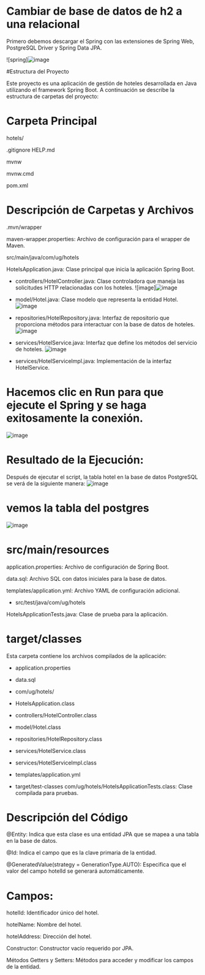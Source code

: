 # Cambiar de base de datos de h2 a una relacional
Primero debemos descargar el Spring con las extensiones de Spring Web, PostgreSQL Driver y Spring Data JPA.

![spring]![image](https://github.com/Cinthya-banchon/Cambiar-de-base-de-datos-de-h2-a-una-relacional/assets/170268641/8a8d5db2-b0dd-4c7c-a1bd-701750c62b57)

#Estructura del Proyecto

Este proyecto es una aplicación de gestión de hoteles desarrollada en Java utilizando el framework Spring Boot. A continuación se describe la estructura de carpetas del proyecto:

# Carpeta Principal

hotels/

.gitignore
HELP.md

mvnw

mvnw.cmd

pom.xml

# Descripción de Carpetas y Archivos

.mvn/wrapper

maven-wrapper.properties: Archivo de configuración para el wrapper de Maven.

src/main/java/com/ug/hotels

HotelsApplication.java: Clase principal que inicia la aplicación Spring Boot.

- controllers/HotelController.java: Clase controladora que maneja las solicitudes HTTP relacionadas con los hoteles.
![image]![image](https://github.com/Cinthya-banchon/Cambiar-de-base-de-datos-de-h2-a-una-relacional/assets/170268641/d862e6c7-5f48-474f-9c3e-54c06fdebdbb)



- model/Hotel.java: Clase modelo que representa la entidad Hotel.
![image](https://github.com/Wellington-Granados/Cambiar-de-base-de-datos-de-h2-a-una-relacional/assets/170190822/902b3eed-fe67-4ba3-8efd-a77cf1070136)


- repositories/HotelRepository.java: Interfaz de repositorio que proporciona métodos para interactuar con la base de datos de hoteles.
![image](https://github.com/Wellington-Granados/Cambiar-de-base-de-datos-de-h2-a-una-relacional/assets/170190822/9e966b72-d841-41a8-b6fa-405425691ffc)


- services/HotelService.java: Interfaz que define los métodos del servicio de hoteles.
![image](https://github.com/Wellington-Granados/Cambiar-de-base-de-datos-de-h2-a-una-relacional/assets/170190822/2db54ca0-0d32-4743-90ff-08051f7d7943)

- services/HotelServiceImpl.java: Implementación de la interfaz HotelService.

# Hacemos clic en Run para que ejecute el Spring y se haga exitosamente la conexión.

![image](https://github.com/Wellington-Granados/Cambiar-de-base-de-datos-de-h2-a-una-relacional/assets/170190822/12e20dc5-fd58-47f5-b5d2-66f8cca3ec33)

# Resultado de la Ejecución:

Después de ejecutar el script, la tabla hotel en la base de datos PostgreSQL se verá de la siguiente manera:
![image](https://github.com/Wellington-Granados/Cambiar-de-base-de-datos-de-h2-a-una-relacional/assets/170190822/18382197-b85f-411e-ac37-101f0b830248)


# vemos la tabla del postgres
![image](https://github.com/Wellington-Granados/Cambiar-de-base-de-datos-de-h2-a-una-relacional/assets/170190822/e8540a4e-0ac5-409a-bf6c-c4328a642562)



# src/main/resources
application.properties: Archivo de configuración de Spring Boot.

data.sql: Archivo SQL con datos iniciales para la base de datos.

templates/application.yml: Archivo YAML de configuración adicional.

- src/test/java/com/ug/hotels

HotelsApplicationTests.java: Clase de prueba para la aplicación.

# target/classes

Esta carpeta contiene los archivos compilados de la aplicación:

- application.properties

- data.sql

- com/ug/hotels/

- HotelsApplication.class

- controllers/HotelController.class

- model/Hotel.class

- repositories/HotelRepository.class

- services/HotelService.class

- services/HotelServiceImpl.class

- templates/application.yml

- target/test-classes
com/ug/hotels/HotelsApplicationTests.class: Clase compilada para pruebas.

# Descripción del Código


@Entity: Indica que esta clase es una entidad JPA que se mapea a una tabla en la base de datos.

@Id: Indica el campo que es la clave primaria de la entidad.

@GeneratedValue(strategy = GenerationType.AUTO): Especifica que el valor del campo hotelId se generará automáticamente.

# Campos:
hotelId: Identificador único del hotel.

hotelName: Nombre del hotel.

hotelAddress: Dirección del hotel.

Constructor: Constructor vacío requerido por JPA.

Métodos Getters y Setters: Métodos para acceder y modificar los campos de la entidad.
